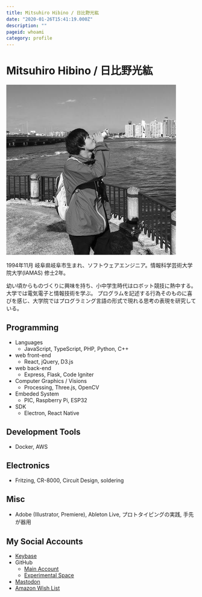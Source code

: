 ```yaml
---
title: Mitsuhiro Hibino / 日比野光紘
date: "2020-01-26T15:41:19.000Z"
description: ""
pageid: whoami
category: profile
---
```


# Mitsuhiro Hibino / 日比野光紘

![著者近影](./2018-11.jpg "著者近影")

1994年11月 岐阜県岐阜市生まれ、ソフトウェアエンジニア。情報科学芸術大学院大学(IAMAS) 修士2年。

幼い頃からものづくりに興味を持ち、小中学生時代はロボット競技に熱中する。大学では電気電子と情報技術を学ぶ。
プログラムを記述する行為そのものに喜びを感じ、大学院ではプログラミング言語の形式で現れる思考の表現を研究している。

## Programming

- Languages
    - JavaScript, TypeScript, PHP, Python, C++
- web front-end
    - React, jQuery, D3.js
- web back-end
    - Express, Flask, Code Igniter
- Computer Graphics / Visions
    - Processing, Three.js, OpenCV
- Embeded System
    - PIC, Raspberry Pi, ESP32
- SDK
    - Electron, React Native

## Development Tools

- Docker, AWS

## Electronics

- Fritzing, CR-8000, Circuit Design, soldering

## Misc

- Adobe (Illustrator, Premiere), Ableton Live, プロトタイピングの実践, 手先が器用

## My Social Accounts
- [Keybase](https://keybase.io/nasustim)
- GitHub
    - [Main Account](https://github.com/nasustim)
    - [Experimental Space](https://github.com/playground-nasustim)
- [Mastodon](https://connect.nasustim.com)
- [Amazon Wish List](http://amzn.asia/hHtLxGV)